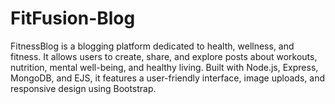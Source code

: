 # FitFusion-Blog
FitnessBlog is a blogging platform dedicated to health, wellness, and fitness. It allows users to create, share, and explore posts about workouts, nutrition, mental well-being, and healthy living. Built with Node.js, Express, MongoDB, and EJS, it features a user-friendly interface, image uploads, and responsive design using Bootstrap.
